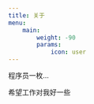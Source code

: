 ```yaml
---
title: 关于
menu:
    main: 
        weight: -90
        params:
            icon: user
---
```


程序员一枚...  

希望工作对我好一些